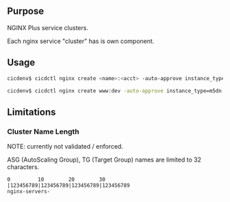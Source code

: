 ## Purpose
NGINX Plus service clusters.

Each nginx service "cluster" has is own component.

## Usage
```bash
cicdenv$ cicdctl nginx create <name>:<acct> -auto-approve instance_type=m5dn.4xlarge

cicdenv$ cicdctl nginx create www:dev -auto-approve instance_type=m5dn.2xlarge
```

## Limitations
### Cluster Name Length
NOTE: currently not validated / enforced.

ASG (AutoScaling Group), TG (Target Group) names are limited to 32 characters.
```
0         10        20        30
|123456789|123456789|123456789|123456789
nginx-servers-
```
